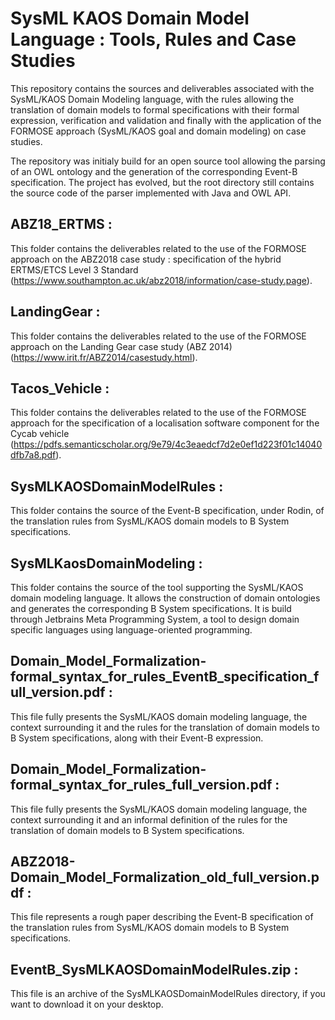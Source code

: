 # SysML KAOS Domain Model Language : Tools, Rules and Case Studies
This repository contains the sources and deliverables associated with the SysML/KAOS Domain Modeling language, with the  rules allowing the translation of domain models to formal specifications with their formal expression, verification and validation and finally with the application of the FORMOSE approach (SysML/KAOS goal and domain modeling) on case studies.

The repository was initialy build for an open source tool allowing the parsing of an OWL ontology and the generation of the corresponding Event-B specification. The project has evolved, but the root directory still contains the source code of the parser implemented with Java and OWL API.

## ABZ18_ERTMS :
This folder contains the deliverables related to the use of the FORMOSE approach on the ABZ2018 case study : specification of the hybrid ERTMS/ETCS Level 3 Standard (https://www.southampton.ac.uk/abz2018/information/case-study.page).

## LandingGear :
This folder contains the deliverables related to the use of the FORMOSE approach on the Landing Gear case study (ABZ 2014) (https://www.irit.fr/ABZ2014/casestudy.html).

## Tacos_Vehicle :
This folder contains the deliverables related to the use of the FORMOSE approach for the specification of a localisation software component for the Cycab vehicle (https://pdfs.semanticscholar.org/9e79/4c3eaedcf7d2e0ef1d223f01c14040dfb7a8.pdf).

## SysMLKAOSDomainModelRules :
This folder contains the source of the Event-B specification, under Rodin, of the translation rules from SysML/KAOS domain models to B System specifications.

## SysMLKaosDomainModeling :
This folder contains the source of the tool supporting the SysML/KAOS domain modeling language. It allows the construction of
domain ontologies  and generates the corresponding B System specifications. It is build through Jetbrains Meta Programming System, a tool to design domain specific languages using language-oriented programming.

## Domain_Model_Formalization-formal_syntax_for_rules_EventB_specification_full_version.pdf :
This file fully presents the SysML/KAOS domain modeling language, the context surrounding it and the rules for the translation of domain models to B System specifications, along with their Event-B expression.

## Domain_Model_Formalization-formal_syntax_for_rules_full_version.pdf :
This file fully presents the SysML/KAOS domain modeling language, the context surrounding it and an informal definition of the rules for the translation of domain models to B System specifications.

## ABZ2018-Domain_Model_Formalization_old_full_version.pdf :
  This file represents a rough paper describing the Event-B specification of the translation rules from SysML/KAOS domain models to B System specifications.

## EventB_SysMLKAOSDomainModelRules.zip :
This file is an archive of the SysMLKAOSDomainModelRules directory, if you want to download it on your desktop.
